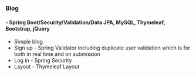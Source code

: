 ### **Blog**
####  **- Spring Boot/Security/Validation/Data JPA, MySQL, Thymeleaf, Bootstrap, jQuery**

* Simple blog
* Sign up - Spring Validator including duplicate user validation which is for both in real time and on submission
* Log in - Spring Security
* Layout - Thymeleaf Layout
